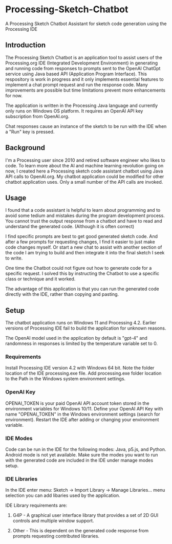 # Processing-Sketch-Chatbot
A Processing Sketch Chatbot Assistant for sketch code generation using the Processing IDE

## Introduction
The Processing Sketch Chatbot is an application tool to assist users of the Processing.org IDE (Integrated Development Environment) 
in generating and running code from responses to
prompts sent to the OpenAI ChatGpt service using Java based API (Application Program Interface). 
This respository is work in progress and it only implements essential features to implement a chat prompt request
and run the response code. Many improvements are possible but time limitations prevent more enhancements for now.

The application is written in the Processing Java language and currently only runs on Windows OS platform. 
It requires an OpenAI API key subscription from OpenAI.org.

Chat responses cause an instance of the sketch to be run with the IDE when a "Run" key is pressed.

## Background
I'm a Processing user since 2010 and retired software engineer who likes to code.
To learn more about the AI and machine learning revolution going on now, I created here a Processing sketch code assistant chatbot using Java API calls to OpenAI.org. 
My chatbot application could be modified for other chatbot application uses.
Only a small number of the API calls are invoked.

## Usage
I found that a code assistant is helpful to learn about programming and to avoid some tedium and mistakes during the program development process.
You cannot trust the output response from a chatbot and have to read and understand the generated code. (Although it is often correct)

I find specific prompts are best to get good generated sketch code. And after a few prompts for requesting changes, I find it easier
to just make code changes myself. Or start a new chat to assist with another section of the code I am trying to build and
then integrate it into the final sketch I seek to write.

One time the Chatbot could not figure out how to generate code for a specific request. I solved this by
instructing the Chatbot to use a specific class or technique and it worked.

The advantage of this application is that you can run the generated code directly with the IDE, rather than copying and pasting.

## Setup
The chatbot application runs on Windows 11 and Processing 4.2. 
Earlier versions of Processing IDE fail to build the application for unknown reasons.

The OpenAI model used in the application by default is "gpt-4" and 
randomness in responses is limited by the temperature variable set to 0.

### Requirements
Install Processing IDE version 4.2 with Windows 64 bit. Note the folder location of the IDE processing.exe file.
Add processing.exe folder location to the Path in the Windows system environment settings.

### OpenAI Key
OPENAI_TOKEN is your paid OpenAI API account token stored in the environment variables for Windows 10/11.
Define your OpenAI API Key with name "OPENAI_TOKEN" in the Windows environment settings (search for environment).
Restart the IDE after adding or changing your environment variable.

### IDE Modes
Code can be run in the IDE for the following modes: Java, p5.js, and Python. Android mode is not yet available.
Make sure the modes you want to run with the generated code are included in the IDE under manage modes setup.

### IDE Libraries 
In the IDE enter menu: Sketch -> Import Library -> Manage Libraries... menu selection you can add libaries used by the application.

IDE Library requirements are:

1. G4P - A graphical user interface library that provides a set of 2D GUI controls and multiple window support.

2. Other - This is dependent on the generated code response from prompts requesting contributed libraries.

